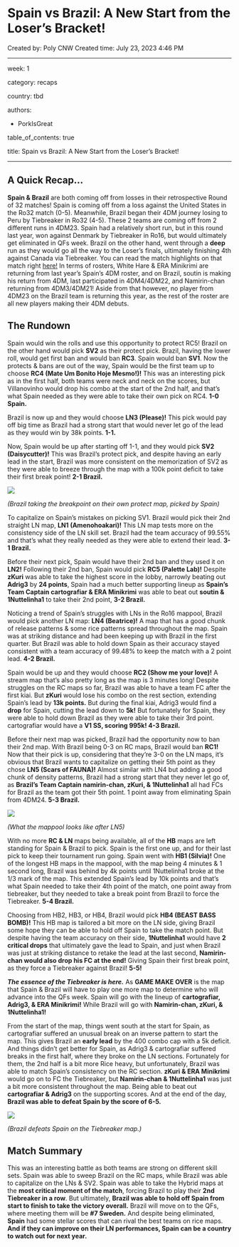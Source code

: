 # Spain vs Brazil: A New Start from the Loser’s Bracket!

Created by: Poly CNW
Created time: July 23, 2023 4:46 PM

---

week: 1

category: recaps

country: tbd

authors:

- PorkIsGreat

table_of_contents: true

title: Spain vs Brazil: A New Start from the Loser’s Bracket!

---

## **A Quick Recap…**

**Spain & Brazil** are both coming off from losses in their retrospective Round of 32 matches! Spain is coming off from a loss against the United States in the Ro32 match (0-5). Meanwhile, Brazil began their 4DM journey losing to Peru by Tiebreaker in Ro32 (4-5). These 2 teams are coming off from 2 different runs in 4DM23. Spain had a relatively short run, but in this round last year, won against Denmark by Tiebreaker in Ro16, but would ultimately get eliminated in QFs week. Brazil on the other hand, went through a **deep** run as they would go all the way to the Loser’s finals, ultimately finishing 4th against Canada via Tiebreaker. You can read the match highlights on that match right [here!](https://4digitmwc.github.io/media-centre/highlights/finals) In terms of rosters, White Hare & ERA Minikrimi are returning from last year’s Spain’s 4DM roster, and on Brazil, soutin is making his return from 4DM, last participated in 4DM4/4DM22, and Namirin-chan returning from 4DM3/4DM21! Aside from that however, no player from 4DM23 on the Brazil team is returning this year, as the rest of the roster are all new players making their 4DM debuts.

## **The Rundown**

Spain would win the rolls and use this opportunity to protect RC5! Brazil on the other hand would pick **SV2** as their protect pick. Brazil, having the lower roll, would get first ban and would ban **RC3**. Spain would ban **SV1**. Now the protects & bans are out of the way, Spain would be the first team up to choose **RC4 (Mate Um Bonito Hoje Mesmo!)!** This was an interesting pick as in the first half, both teams were neck and neck on the scores, but Villanovinho would drop his combo at the start of the 2nd half, and that’s what Spain needed as they were able to take their own pick on RC4. **1-0 Spain.**

Brazil is now up and they would choose **LN3 (Please)!** This pick would pay off big time as Brazil had a strong start that would never let go of the lead as they would win by 38k points. **1-1.**

Now, Spain would be up after starting off 1-1, and they would pick **SV2 (Daisycutter)!** This was Brazil’s protect pick, and despite having an early lead in the start, Brazil was more consistent on the memorization of SV2 as they were able to breeze through the map with a 100k point deficit to take their first break point! **2-1 Brazil.**

![](https://lh7-us.googleusercontent.com/3TPl_8cqfm_KPYCKRt2HeOXCSUmW4cfWS6fKEupJE0YnNRaG8qJOSumPFHdPmIvfksEnaNCRpjC1V_EYvibusnOqr96AE2i15Q9vZmU4V9ekzip9991Ku1dxouD4Q6aMG03KClY2ojs3wAhwmttn2Ms)

*(Brazil taking the breakpoint on their own protect map, picked by Spain)*

To capitalize on Spain’s mistakes on picking SV1. Brazil would pick their 2nd straight LN map, **LN1 (Amenohoakari)!** This LN map tests more on the consistency side of the LN skill set. Brazil had the team accuracy of 99.55% and that’s what they really needed as they were able to extend their lead. **3-1 Brazil.**

Before their next pick, Spain would have their 2nd ban and they used it on **LN2!** Following their 2nd ban, Spain would pick **RC5 (Palette Lab)!** Despite **zKuri** was able to take the highest score in the lobby, narrowly beating out **Adrig3** by **24 points**, Spain had a much better supporting lineup as **Spain’s Team Captain cartografiar & ERA Minikrimi** was able to beat out **soutin & 1Nuttelinha1** to take their 2nd point, **3-2 Brazil.**

Noticing a trend of Spain’s struggles with LNs in the Ro16 mappool, Brazil would pick another LN map: **LN4 (Beatrice)!** A map that has a good chunk of release patterns & some rice patterns spread throughout the map. Spain was at striking distance and had been keeping up with Brazil in the first quarter. But Brazil was able to hold down Spain as their accuracy stayed consistent with a team accuracy of 99.48% to keep the match with a 2 point lead. **4-2 Brazil.**

Spain would be up and they would choose **RC2 (Show me your love)!** A stream map that’s also pretty long as the map is 3 minutes long! Despite struggles on the RC maps so far, Brazil was able to have a team FC after the first kiai. But **zKuri** would lose his combo on the rest section, extending Spain’s lead by **13k points.** But during the final kiai, Adrig3 would find a **drop** for Spain, cutting the lead down to **5k!** But fortunately for Spain, they were able to hold down Brazil as they were able to take their 3rd point. cartografiar would have a **V1 SS, scoring 995k! 4-3 Brazil.**

Before their next map was picked, Brazil had the opportunity now to ban their 2nd map. With Brazil being 0-3 on RC maps, Brazil would ban **RC1!** Now that their pick is up, considering that they’re 3-0 on the LN maps, it’s obvious that Brazil wants to capitalize on getting their 5th point as they chose **LN5 (Scars of FAUNA)!** Almost similar with LN4 but adding a good chunk of density patterns, Brazil had a strong start that they never let go of, as **Brazil’s Team Captain namirin-chan, zKuri, & 1Nuttelinha1** all had FCs for Brazil as the team got their 5th point. 1 point away from eliminating Spain from 4DM24. **5-3 Brazil.**

![](https://lh7-us.googleusercontent.com/c7RWYYhscRUHxfDMYjIdO6npNjHR-ABQy-wPWWB0mO8oJNK70mOFwGx7Z6hwsvjWbwV_DQ4K6lh-VM67n7uZSkydwDYoQqSbm7f7foWv9d3DscJim7m1DuJnvq6KLszLMb5SIyOMadZmSrjY9t8xziY)

*(What the mappool looks like after LN5)*

With no more **RC & LN** maps being available, all of the **HB** maps are left standing for Spain & Brazil to pick. Spain is the first one up, and for their last pick to keep their tournament run going. Spain went with **HB1 (Silvia)!** One of the longest HB maps in the mappool, with the map being 4 minutes & 1 second long, Brazil was behind by 4k points until 1Nuttelinha1 broke at the 1/3 mark of the map. This extended Spain’s lead by 10k points and that’s what Spain needed to take their 4th point of the match, one point away from tiebreaker, but they needed to take a break point from Brazil to force the Tiebreaker. **5-4 Brazil.**

Choosing from HB2, HB3, or HB4, Brazil would pick **HB4 (BEAST BASS BOMB)!** This HB map is tailored a bit more on the LN side, giving Brazil some hope they can be able to hold off Spain to take the match point. But despite having the team accuracy on their side, **1Nuttelinha1** would have **2 critical drops** that ultimately gave the lead to Spain, and just when Brazil was just at striking distance to retake the lead at the last second, **Namirin-chan would also drop his FC at the end!** Giving Spain their first break point, as they force a Tiebreaker against Brazil! **5-5!**

***The essence of the Tiebreaker is here.*** As **GAME MAKE OVER** is the map that Spain & Brazil will have to play one more map to determine who will advance into the QFs week. Spain will go with the lineup of **cartografiar, Adrig3, & ERA Minikrimi!** While Brazil will go with **Namirin-chan, zKuri, & 1Nuttelinha1!**

From the start of the map, things went south at the start for Spain, as cartografiar suffered an unusual break on an inverse pattern to start the map. This gives Brazil an **early lead** by the 400 combo cap with a 5k deficit. And things didn’t get better for Spain, as Adrig3 & cartografiar suffered breaks in the first half, where they broke on the LN sections. Fortunately for them, the 2nd half is a bit more Rice heavy, but unfortunately, Brazil was able to match Spain’s consistency on the RC section. **zKuri & ERA Minikrimi** would go on to FC the Tiebreaker, but **Namirin-chan & 1Nuttelinha1** was just a bit more consistent throughout the map. Being able to beat out **cartografiar & Adrig3** on the supporting scores. And at the end of the day, **Brazil was able to defeat Spain by the score of 6-5.**

![](https://lh7-us.googleusercontent.com/ZIrTfotNg0j-6TGuiHeYbc0yOFJzRWkOHvDBdXoED2NzTS3PMeO2-hz6WCuDX5y0UfdSN85czQsDV1c6PGAXVIupNzVdaMyScQphf0_S75kmD8U67sKSCUZfgPTXBVUcjaHLnmIfO0lzD4DO9LAJwGQ)

*(Brazil defeats Spain on the Tiebreaker map.)*

## **Match Summary**

This was an interesting battle as both teams are strong on different skill sets. Spain was able to sweep Brazil on the RC maps, while Brazil was able to capitalize on the LNs & SV2. Spain was able to take the Hybrid maps at the **most critical moment of the match**, forcing Brazil to play their **2nd Tiebreaker in a row**. But ultimately, **Brazil was able to hold off Spain from start to finish to take the victory overall.** Brazil will move on to the QFs, where meeting them will be **#7 Sweden.** And despite being eliminated, **Spain** had some stellar scores that can rival the best teams on rice maps. **And if they can improve on their LN performances, Spain can be a country to watch out for next year.**
